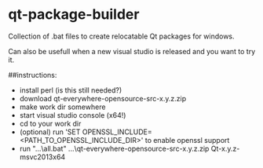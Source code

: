 qt-package-builder
==================

Collection of .bat files to create relocatable Qt packages for windows.

Can also be usefull when a new visual studio is released and you want to try it.

##instructions:

- install perl (is this still needed?)
- download qt-everywhere-opensource-src-x.y.z.zip
- make work dir somewhere
- start visual studio console (x64!)
- cd to your work dir
- (optional) run 'SET OPENSSL_INCLUDE=<PATH_TO_OPENSSL_INCLUDE_DIR>' to enable openssl support
- run "...\all.bat" ...\qt-everywhere-opensource-src-x.y.z.zip Qt-x.y.z-msvc2013x64
